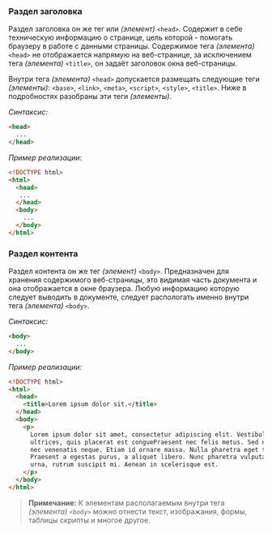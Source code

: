 ### Раздел заголовка

Раздел заголовка он же тег или _(элемент)_ `<head>`. Содержит в себе техническую информацию о странице, цель которой - помогать браузеру в работе с данными страницы. Содержимое тега _(элемента)_ `<head>` не отображается напрямую на веб-странице, за исключением тега _(элемента)_ `<title>`, он задаёт заголовок окна веб-страницы.

Внутри тега _(элемента)_ `<head>` допускается размещать следующие теги _(элементы)_: `<base>`, `<link>`, `<meta>`, `<script>`, `<style>`, `<title>`. Ниже в подробностях разобраны эти теги _(элементы)_.
 
 _Синтаксис:_
```html
<head>
  ...
</head>
```
 
 _Пример реализации:_
```html
<!DOCTYPE html>
<html>
  <head>
   ...
  </head>
  <body>
    ...
  </body>
</html>
```
 
### Раздел контента

Раздел контента он же тег _(элемент)_ `<body>`. Предназначен для хранения содержимого веб-страницы, это видимая часть документа и она отображается в окне браузера. Любую информацию которую следует выводить в документе, следует распологать именно внутри тега _(элемента)_ `<body>`.

_Синтаксис:_
```html
<body>
  ...
</body>
```

_Пример реализации:_
```html
<!DOCTYPE html>
<html>
  <head>
    <title>Lorem ipsum dolor sit.</title>
  </head>
  <body>
    <p>
      Lorem ipsum dolor sit amet, consectetur adipiscing elit. Vestibulum ultrices enim in felis
      ultrices, quis placerat est conguePraesent nec felis metus. Sed nec fermentum mauris, 
      nec venenatis neque. Etiam id ornare massa. Nulla pharetra eget tellus at mattis.
      Praesent a egestas purus, a aliquet libero. Nunc pharetra vulputate elementum. Vestibulum at tempor
      urna, rutrum suscipit mi. Aenean in scelerisque est.
    </p>
  </body>
</html>
```

> **Примечание:** К элементам располагаемым внутри тега _(элемента)_ `<body>` можно отнести текст, изображания, формы, таблицы скрипты и многое другое.
